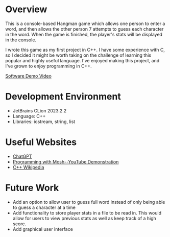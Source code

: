# Overview

This is a console-based Hangman game which allows one person to enter a word, and then allows the other person 7 attempts to guess each character in the word. When the game is finished, the player's stats will be displayed in the console.

I wrote this game as my first project in C++. I have some experience with C, so I decided it might be worth taking on the challenge of learning this popular and highly useful language. I've enjoyed making this project, and I've grown to enjoy programming in C++.

[Software Demo Video](https://youtu.be/rAl2cBkGJU8)

# Development Environment

* JetBrains CLion 2023.2.2
* Language: C++
* Libraries: iostream, string, list

# Useful Websites

- [ChatGPT](https://chat.openai.com)
- [Programming with Mosh--YouTube Demonstration](https://www.youtube.com/watch?v=ZzaPdXTrSb8&t=1061s)
- [C++ Wikipedia](https://en.wikipedia.org/wiki/C%2B%2B)
    
# Future Work

- Add an option to allow user to guess full word instead of only being able to guess a character at a time
- Add functionality to store player stats in a file to be read in. This would allow for users to view previous stats as well as keep track of a high score.
- Add graphical user interface